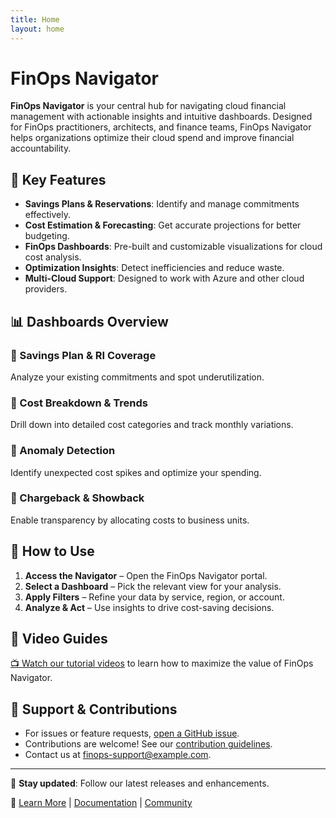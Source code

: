 ```yaml
---
title: Home
layout: home
---
```


# FinOps Navigator

**FinOps Navigator** is your central hub for navigating cloud financial management with actionable insights and intuitive dashboards. Designed for FinOps practitioners, architects, and finance teams, FinOps Navigator helps organizations optimize their cloud spend and improve financial accountability.

## 🚀 Key Features

- **Savings Plans & Reservations**: Identify and manage commitments effectively.
- **Cost Estimation & Forecasting**: Get accurate projections for better budgeting.
- **FinOps Dashboards**: Pre-built and customizable visualizations for cloud cost analysis.
- **Optimization Insights**: Detect inefficiencies and reduce waste.
- **Multi-Cloud Support**: Designed to work with Azure and other cloud providers.

## 📊 Dashboards Overview

### 🔹 Savings Plan & RI Coverage
Analyze your existing commitments and spot underutilization.

### 🔹 Cost Breakdown & Trends
Drill down into detailed cost categories and track monthly variations.

### 🔹 Anomaly Detection
Identify unexpected cost spikes and optimize your spending.

### 🔹 Chargeback & Showback
Enable transparency by allocating costs to business units.

## 📖 How to Use

1. **Access the Navigator** – Open the FinOps Navigator portal.
2. **Select a Dashboard** – Pick the relevant view for your analysis.
3. **Apply Filters** – Refine your data by service, region, or account.
4. **Analyze & Act** – Use insights to drive cost-saving decisions.

## 🎥 Video Guides
[📺 Watch our tutorial videos](#) to learn how to maximize the value of FinOps Navigator.

## 🔧 Support & Contributions

- For issues or feature requests, [open a GitHub issue](#).
- Contributions are welcome! See our [contribution guidelines](#).
- Contact us at [finops-support@example.com](mailto:finops-support@example.com).

---

📢 **Stay updated**: Follow our latest releases and enhancements.

🔗 [Learn More](#) | [Documentation](#) | [Community](#)

